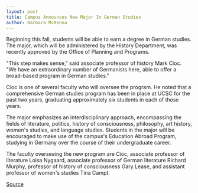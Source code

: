 ```yaml
---
layout: post
title: Campus Announces New Major In German Studies
author: Barbara McKenna
---
```


Beginning this fall, students will be able to earn a degree in German studies. The major, which will be administered by the History Department, was recently approved by the Office of Planning and Programs.

"This step makes sense," said associate professor of history Mark Cioc. "We have an extraordinary number of Germanists here, able to offer a broad-based program in German studies."

Cioc is one of several faculty who will oversee the program. He noted that a comprehensive German studies program has been in place at UCSC for the past two years, graduating approximately six students in each of those years.

The major emphasizes an interdisciplinary approach, encompassing the fields of literature, politics, history of consciousness, philosophy, art history, women's studies, and language studies. Students in the major will be encouraged to make use of the campus's Education Abroad Program, studying in Germany over the course of their undergraduate career.

The faculty overseeing the new program are Cioc, associate professor of literature Loisa Nygaard, associate professor of German literature Richard Murphy, professor of history of consciousness Gary Lease, and assistant professor of women's studies Tina Campt.

[Source](http://www1.ucsc.edu/oncampus/currents/98-99/08-10/german.htm "Permalink to New degree in German Studies: 08-10-98")
